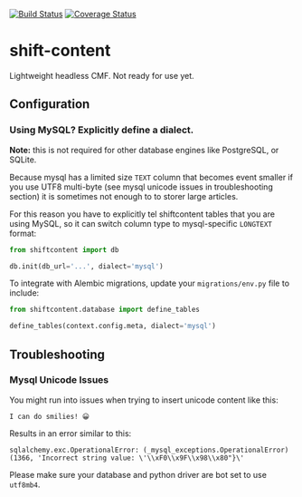[![Build Status](https://api.travis-ci.org/dmitrybelyakov/shift-content.svg?branch=master)](https://travis-ci.org/dmitrybelyakov/shift-content)
[![Coverage Status](https://coveralls.io/repos/github/dmitrybelyakov/shift-content/badge.svg?branch=master)](https://coveralls.io/github/dmitrybelyakov/shift-content?branch=master)

# shift-content
Lightweight headless CMF. Not ready for use yet.

## Configuration

### Using MySQL? Explicitly define a dialect.

**Note:** this is not required for other database engines like PostgreSQL, or SQLite.

Because mysql has a limited size `TEXT` column that becomes event smaller if you use UTF8 multi-byte (see mysql unicode issues in troubleshooting section) it is sometimes not enough to to storer large articles.

For this reason you have to explicitly tel shiftcontent tables that you are using MySQL, so it can switch column type to mysql-specific `LONGTEXT` format:


```python
from shiftcontent import db

db.init(db_url='...', dialect='mysql')
```

To integrate with Alembic migrations, update your `migrations/env.py` file to include:

```python
from shiftcontent.database import define_tables

define_tables(context.config.meta, dialect='mysql')
```



## Troubleshooting


### Mysql Unicode Issues

You might run into issues when trying to insert unicode content like this:
```
I can do smilies! 😀
```

Results in an error similar to this:

```
sqlalchemy.exc.OperationalError: (_mysql_exceptions.OperationalError) (1366, 'Incorrect string value: \'\\xF0\\x9F\\x98\\x80"}\'
```

Please make sure your database and python driver are bot set to use `utf8mb4`.
